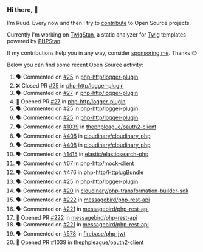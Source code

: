 ### Hi there, 👋

I'm Ruud. Every now and then I try to [contribute](https://github.com/pulls?q=+is%3Apr+author%3Aruudk+archived%3Afalse+is%3Apublic+) to Open Source projects.

Currently I'm working on [TwigStan](https://github.com/twigstan), a static analyzer for [Twig](https://twig.symfony.com/) templates powered by [PHPStan](https://phpstan.org/).

If my contributions help you in any way, consider [sponsoring me](https://github.com/sponsors/ruudk). Thanks 😊

Below you can find some recent Open Source activity:

<!--START_SECTION:activity-->
1. 🗣 Commented on [#25](https://github.com/php-http/logger-plugin/pull/25#issuecomment-2449744090) in [php-http/logger-plugin](https://github.com/php-http/logger-plugin)
2. ❌ Closed PR [#25](https://github.com/php-http/logger-plugin/pull/25) in [php-http/logger-plugin](https://github.com/php-http/logger-plugin)
3. 🗣 Commented on [#27](https://github.com/php-http/logger-plugin/pull/27#issuecomment-2449736144) in [php-http/logger-plugin](https://github.com/php-http/logger-plugin)
4. 💪 Opened PR [#27](https://github.com/php-http/logger-plugin/pull/27) in [php-http/logger-plugin](https://github.com/php-http/logger-plugin)
5. 🗣 Commented on [#25](https://github.com/php-http/logger-plugin/pull/25#issuecomment-2449542661) in [php-http/logger-plugin](https://github.com/php-http/logger-plugin)
6. 🗣 Commented on [#25](https://github.com/php-http/logger-plugin/pull/25#issuecomment-2449539461) in [php-http/logger-plugin](https://github.com/php-http/logger-plugin)
7. 🗣 Commented on [#1039](https://github.com/thephpleague/oauth2-client/pull/1039#issuecomment-2449440617) in [thephpleague/oauth2-client](https://github.com/thephpleague/oauth2-client)
8. 🗣 Commented on [#408](https://github.com/cloudinary/cloudinary_php/pull/408#issuecomment-2449439685) in [cloudinary/cloudinary_php](https://github.com/cloudinary/cloudinary_php)
9. 🗣 Commented on [#408](https://github.com/cloudinary/cloudinary_php/pull/408#issuecomment-2449437738) in [cloudinary/cloudinary_php](https://github.com/cloudinary/cloudinary_php)
10. 🗣 Commented on [#1415](https://github.com/elastic/elasticsearch-php/pull/1415#issuecomment-2449435623) in [elastic/elasticsearch-php](https://github.com/elastic/elasticsearch-php)
11. 🗣 Commented on [#67](https://github.com/php-http/mock-client/pull/67#issuecomment-2449434480) in [php-http/mock-client](https://github.com/php-http/mock-client)
12. 🗣 Commented on [#476](https://github.com/php-http/HttplugBundle/pull/476#issuecomment-2449433994) in [php-http/HttplugBundle](https://github.com/php-http/HttplugBundle)
13. 🗣 Commented on [#25](https://github.com/php-http/logger-plugin/pull/25#issuecomment-2449432867) in [php-http/logger-plugin](https://github.com/php-http/logger-plugin)
14. 🗣 Commented on [#20](https://github.com/cloudinary/php-transformation-builder-sdk/pull/20#issuecomment-2449430987) in [cloudinary/php-transformation-builder-sdk](https://github.com/cloudinary/php-transformation-builder-sdk)
15. 🗣 Commented on [#222](https://github.com/messagebird/php-rest-api/pull/222#issuecomment-2449411177) in [messagebird/php-rest-api](https://github.com/messagebird/php-rest-api)
16. 🗣 Commented on [#221](https://github.com/messagebird/php-rest-api/issues/221#issuecomment-2449410068) in [messagebird/php-rest-api](https://github.com/messagebird/php-rest-api)
17. 💪 Opened PR [#222](https://github.com/messagebird/php-rest-api/pull/222) in [messagebird/php-rest-api](https://github.com/messagebird/php-rest-api)
18. 🗣 Commented on [#221](https://github.com/messagebird/php-rest-api/issues/221#issuecomment-2449407749) in [messagebird/php-rest-api](https://github.com/messagebird/php-rest-api)
19. 🗣 Commented on [#578](https://github.com/firebase/php-jwt/issues/578#issuecomment-2449406122) in [firebase/php-jwt](https://github.com/firebase/php-jwt)
20. 💪 Opened PR [#1039](https://github.com/thephpleague/oauth2-client/pull/1039) in [thephpleague/oauth2-client](https://github.com/thephpleague/oauth2-client)
<!--END_SECTION:activity-->
